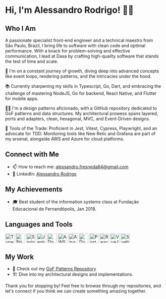 # Hi, I'm Alessandro Rodrigo! 👨‍💻

## Who I Am
A passionate specialist front-end engineer and a technical maestro from São Paulo, Brazil, I bring life to software with clean code and optimal performance. With a knack for problem-solving and effective communication, I lead at Dasa by crafting high-quality software that stands the test of time and scale.

🚀 I'm on a constant journey of growth, diving deep into advanced concepts like event loops, rendering patterns, and the intricacies under the hood.

📚 Currently sharpening my skills in Typescript, Go, Dart, and embracing the challenge of mastering NodeJS, Go for backend, React Native, and Flutter for mobile apps.

👨‍🔬 I'm a design patterns aficionado, with a GitHub repository dedicated to GoF patterns and data structures. My architectural prowess spans layered, ports and adapters, clean, hexagonal, MVC, and Event-Driven designs.

🔧 Tools of the Trade: Proficient in Jest, Vitest, Cypress, Playwright, and an advocate for TDD. Monitoring tools like New Relic and Grafana are part of my arsenal, alongside AWS and Azure for cloud platforms.

## Connect with Me
- 📫 How to reach me: [alessandro.fresneda84@gmail.com](mailto:alessandro.fresneda84@gmail.com)
- 🔗 LinkedIn: [Alessandro Rodrigo](https://www.linkedin.com/in/alessandro-rodrigo-fresneda-perez-junior)

## My Achievements
- 🎓 Best student of the information systems class at Fundação Educacional de Fernandópolis, Jan 2018.

## Languages and Tools
<!-- Icons for languages and tools -->
<img src="https://simpleicons.org/icons/typescript.svg" alt="Typescript" width="30" height="30"/>
<img src="https://simpleicons.org/icons/nodedotjs.svg" alt="NodeJS" width="30" height="30"/>
<img src="https://simpleicons.org/icons/spring.svg" alt="Spring" width="30" height="30"/>
<img src="https://simpleicons.org/icons/jenkins.svg" alt="Jenkins" width="30" height="30"/>
<img src="https://simpleicons.org/icons/docker.svg" alt="Docker" width="30" height="30"/>
<img src="https://simpleicons.org/icons/amazonaws.svg" alt="AWS" width="30" height="30"/>
<img src="https://simpleicons.org/icons/azuredevops.svg" alt="Azure Devops" width="30" height="30"/>
<img src="https://simpleicons.org/icons/dynatrace.svg" alt="Dynatrace" width="30" height="30"/>
<img src="https://simpleicons.org/icons/postgresql.svg" alt="PostgreSQL" width="30" height="30"/>
<img src="https://simpleicons.org/icons/react.svg" alt="React" width="30" height="30"/>
<img src="https://simpleicons.org/icons/vuedotjs.svg" alt="VueJS" width="30" height="30"/>
<img src="https://simpleicons.org/icons/svelte.svg" alt="Svelte" width="30" height="30"/>


## My Work
- 🧩 Check out my [GoF Patterns Repository]((https://github.com/AlessandroRodrigo/design-patterns))
- 🏗️ Dive into my architectural designs and implementations.

Thank you for stopping by! Feel free to browse through my repositories, and let's connect if you think we can create something amazing together.

